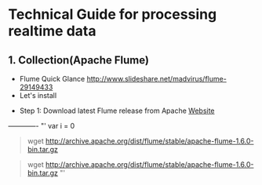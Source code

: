 # Technical Guide for processing realtime data
## 1. Collection(Apache Flume)

- Flume Quick Glance
http://www.slideshare.net/madvirus/flume-29149433
- Let's install
 * Step 1: Download latest Flume release from Apache [Website](http://archive.apache.org/dist/flume/)
 
————-
"'
var i = 0
>  wget http://archive.apache.org/dist/flume/stable/apache-flume-1.6.0-bin.tar.gz

>  wget http://archive.apache.org/dist/flume/stable/apache-flume-1.6.0-bin.tar.gz
"'
